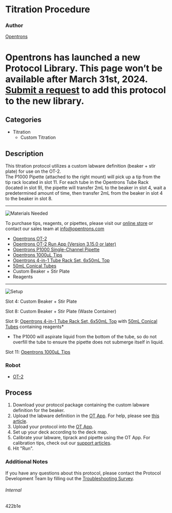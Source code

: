 # Titration Procedure

### Author
[Opentrons](https://opentrons.com/)


# Opentrons has launched a new Protocol Library. This page won’t be available after March 31st, 2024. [Submit a request](https://docs.google.com/forms/d/e/1FAIpQLSdYYp9QCKow4nn0KlCVsMS3HX0eJ0N9O7-erajKvcpT0lWbSg/viewform) to add this protocol to the new library.

## Categories
* Titration
	* Custom Titration


## Description
This titration protocol utilizes a custom labware definition (beaker + stir plate) for use on the OT-2.</br>
The P1000 Pipette (attached to the right mount) will pick up a tip from the tip rack located in slot 11. For each tube in the Opentrons Tube Rack (located in slot 9), the pipette will transfer 2mL to the beaker in slot 4, wait a predetermined amount of time, then transfer 2mL from the beaker in slot 4 to the beaker in slot 8.


---
![Materials Needed](https://s3.amazonaws.com/opentrons-protocol-library-website/custom-README-images/001-General+Headings/materials.png)

To purchase tips, reagents, or pipettes, please visit our [online store](https://shop.opentrons.com/) or contact our sales team at [info@opentrons.com](mailto:info@opentrons.com)

* [Opentrons OT-2](https://shop.opentrons.com/collections/ot-2-robot/products/ot-2)
* [Opentrons OT-2 Run App (Version 3.15.0 or later)](https://opentrons.com/ot-app/)
* [Opentrons P1000 Single-Channel Pipette](https://shop.opentrons.com/collections/ot-2-pipettes)
* [Opentrons 1000µL Tips](https://shop.opentrons.com/collections/opentrons-tips/products/opentrons-1000ul-tips)
* [Opentrons 4-in-1 Tube Rack Set, 6x50mL Top](https://shop.opentrons.com/collections/verified-labware/products/tube-rack-set-1)
* [50mL Conical Tubes](https://shop.opentrons.com/collections/verified-consumables/products/nest-50-ml-centrifuge-tube)
* Custom Beaker + Stir Plate
* Reagents



---
![Setup](https://s3.amazonaws.com/opentrons-protocol-library-website/custom-README-images/001-General+Headings/Setup.png)

Slot 4: Custom Beaker + Stir Plate

Slot 8: Custom Beaker + Stir Plate (Waste Container)

Slot 9: [Opentrons 4-in-1 Tube Rack Set, 6x50mL Top](https://shop.opentrons.com/collections/verified-labware/products/tube-rack-set-1) with [50mL Conical Tubes](https://shop.opentrons.com/collections/verified-consumables/products/nest-50-ml-centrifuge-tube) containing reagents*</br>
* The P1000 will aspirate liquid from the bottom of the tube, so do not overfill the tube to ensure the pipette does not submerge itself in liquid.</br>

Slot 11: [Opentrons 1000µL Tips](https://shop.opentrons.com/collections/opentrons-tips/products/opentrons-1000ul-tips)


### Robot
* [OT-2](https://opentrons.com/ot-2)

## Process

1. Download your protocol package containing the custom labware definition for the beaker.
2. Upload the labware definition in the [OT App](https://opentrons.com/ot-app). For help, please see [this article](https://support.opentrons.com/en/articles/3136506-using-labware-in-your-protocols).
3. Upload your protocol into the [OT App](https://opentrons.com/ot-app).
4. Set up your deck according to the deck map.
5. Calibrate your labware, tiprack and pipette using the OT App. For calibration tips, check out our [support articles](https://support.opentrons.com/en/collections/1559720-guide-for-getting-started-with-the-ot-2).
6. Hit "Run".

### Additional Notes
If you have any questions about this protocol, please contact the Protocol Development Team by filling out the [Troubleshooting Survey](https://protocol-troubleshooting.paperform.co/).

###### Internal
422b1e

